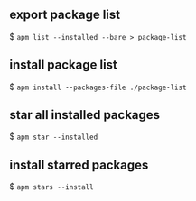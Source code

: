 ## export package list

$ `apm list --installed --bare > package-list`

## install package list

$ `apm install --packages-file ./package-list`


## star all installed packages

$ `apm star --installed`

## install starred packages

$ `apm stars --install`
